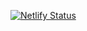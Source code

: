 [![Netlify Status](https://api.netlify.com/api/v1/badges/cc32c9bf-a028-4662-b96a-80f6dd8818db/deploy-status)](https://app.netlify.com/sites/nuclear-codes/deploys)

